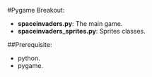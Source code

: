 #Pygame Breakout:
* **spaceinvaders.py**: The main game.
* **spaceinvaders_sprites.py**: Sprites classes.

##Prerequisite:
* python.
* pygame.
